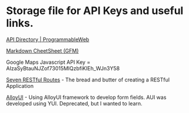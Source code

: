 # Storage file for API Keys and useful links.

[API Directory | ProgrammableWeb](https://www.programmableweb.com/apis/directory)

[Markdown CheetSheet (GFM)](https://github.com/adam-p/markdown-here/wiki/Markdown-Cheatsheet)

Google Maps Javascript API Key = AIzaSyBtauNJZof73015MlQzbfiKIEh_WJn3Y58

[Seven RESTful Routes](https://gist.github.com/alexpchin/09939db6f81d654af06b) - The bread and butter of creating a RESTful Application

[AlloyUI](http://alloyui.com/) - Using AlloyUI framework to develop form fields. AUI was developed using YUI. Deprecated, but I wanted to learn.
